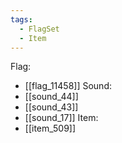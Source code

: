 ```yaml
---
tags:
  - FlagSet
  - Item
---
```

Flag:
- [[flag_11458]]
Sound:
- [[sound_44]]
- [[sound_43]]
- [[sound_17]]
Item:
- [[item_509]]
